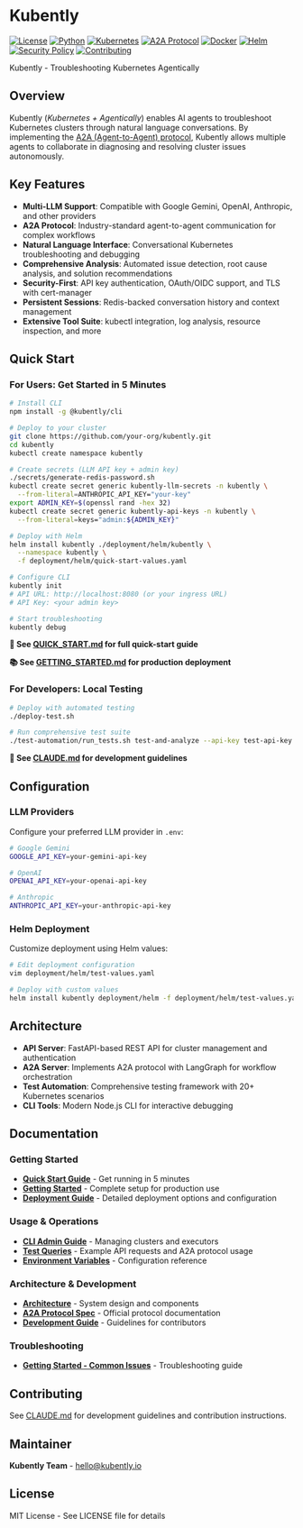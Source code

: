 # Kubently

[![License](https://img.shields.io/badge/License-Apache%202.0-blue.svg)](LICENSE)
[![Python](https://img.shields.io/badge/Python-3.13%2B-blue.svg)](https://www.python.org/)
[![Kubernetes](https://img.shields.io/badge/Kubernetes-1.28%2B-blue.svg)](https://kubernetes.io/)
[![A2A Protocol](https://img.shields.io/badge/A2A-Protocol-green.svg)](https://a2a-protocol.org/)
[![Docker](https://img.shields.io/badge/Docker-Ready-blue.svg)](https://www.docker.com/)
[![Helm](https://img.shields.io/badge/Helm-Ready-blue.svg)](https://helm.sh/)
[![Security Policy](https://img.shields.io/badge/Security-Policy-yellow.svg)](SECURITY.md)
[![Contributing](https://img.shields.io/badge/Contributing-Welcome-brightgreen.svg)](CONTRIBUTING.md)

Kubently - Troubleshooting Kubernetes Agentically

## Overview

Kubently (*Kubernetes + Agentically*) enables AI agents to troubleshoot Kubernetes clusters through natural language conversations. By implementing the [A2A (Agent-to-Agent) protocol](https://a2a-protocol.org/latest/), Kubently allows multiple agents to collaborate in diagnosing and resolving cluster issues autonomously.

## Key Features

- **Multi-LLM Support**: Compatible with Google Gemini, OpenAI, Anthropic, and other providers
- **A2A Protocol**: Industry-standard agent-to-agent communication for complex workflows
- **Natural Language Interface**: Conversational Kubernetes troubleshooting and debugging
- **Comprehensive Analysis**: Automated issue detection, root cause analysis, and solution recommendations
- **Security-First**: API key authentication, OAuth/OIDC support, and TLS with cert-manager
- **Persistent Sessions**: Redis-backed conversation history and context management
- **Extensive Tool Suite**: kubectl integration, log analysis, resource inspection, and more

## Quick Start

### For Users: Get Started in 5 Minutes

```bash
# Install CLI
npm install -g @kubently/cli

# Deploy to your cluster
git clone https://github.com/your-org/kubently.git
cd kubently
kubectl create namespace kubently

# Create secrets (LLM API key + admin key)
./secrets/generate-redis-password.sh
kubectl create secret generic kubently-llm-secrets -n kubently \
  --from-literal=ANTHROPIC_API_KEY="your-key"
export ADMIN_KEY=$(openssl rand -hex 32)
kubectl create secret generic kubently-api-keys -n kubently \
  --from-literal=keys="admin:${ADMIN_KEY}"

# Deploy with Helm
helm install kubently ./deployment/helm/kubently \
  --namespace kubently \
  -f deployment/helm/quick-start-values.yaml

# Configure CLI
kubently init
# API URL: http://localhost:8080 (or your ingress URL)
# API Key: <your admin key>

# Start troubleshooting
kubently debug
```

**📖 See [QUICK_START.md](docs/QUICK_START.md) for full quick-start guide**

**📚 See [GETTING_STARTED.md](docs/GETTING_STARTED.md) for production deployment**

### For Developers: Local Testing

```bash
# Deploy with automated testing
./deploy-test.sh

# Run comprehensive test suite
./test-automation/run_tests.sh test-and-analyze --api-key test-api-key
```

**📖 See [CLAUDE.md](CLAUDE.md) for development guidelines**

## Configuration

### LLM Providers

Configure your preferred LLM provider in `.env`:

```bash
# Google Gemini
GOOGLE_API_KEY=your-gemini-api-key

# OpenAI
OPENAI_API_KEY=your-openai-api-key

# Anthropic
ANTHROPIC_API_KEY=your-anthropic-api-key
```

### Helm Deployment

Customize deployment using Helm values:

```bash
# Edit deployment configuration
vim deployment/helm/test-values.yaml

# Deploy with custom values
helm install kubently deployment/helm -f deployment/helm/test-values.yaml
```

## Architecture

- **API Server**: FastAPI-based REST API for cluster management and authentication
- **A2A Server**: Implements A2A protocol with LangGraph for workflow orchestration
- **Test Automation**: Comprehensive testing framework with 20+ Kubernetes scenarios
- **CLI Tools**: Modern Node.js CLI for interactive debugging

## Documentation

### Getting Started
- **[Quick Start Guide](docs/QUICK_START.md)** - Get running in 5 minutes
- **[Getting Started](docs/GETTING_STARTED.md)** - Complete setup for production use
- **[Deployment Guide](docs/DEPLOYMENT.md)** - Detailed deployment options and configuration

### Usage & Operations
- **[CLI Admin Guide](docs/GETTING_STARTED.md#step-5-register-and-deploy-executors)** - Managing clusters and executors
- **[Test Queries](docs/TEST_QUERIES.md)** - Example API requests and A2A protocol usage
- **[Environment Variables](docs/ENVIRONMENT_VARIABLES.md)** - Configuration reference

### Architecture & Development
- **[Architecture](docs/ARCHITECTURE.md)** - System design and components
- **[A2A Protocol Spec](https://a2a-protocol.org/latest/)** - Official protocol documentation
- **[Development Guide](CLAUDE.md)** - Guidelines for contributors

### Troubleshooting
- **[Getting Started - Common Issues](docs/GETTING_STARTED.md#common-issues)** - Troubleshooting guide

## Contributing

See [CLAUDE.md](CLAUDE.md) for development guidelines and contribution instructions.

## Maintainer

**Kubently Team** - [hello@kubently.io](mailto:hello@kubently.io)

## License

MIT License - See LICENSE file for details
